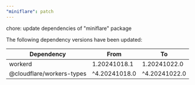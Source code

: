 ```yaml
---
"miniflare": patch
---
```


chore: update dependencies of "miniflare" package

The following dependency versions have been updated:

| Dependency                | From          | To            |
| ------------------------- | ------------- | ------------- |
| workerd                   | 1.20241018.1  | 1.20241022.0  |
| @cloudflare/workers-types | ^4.20241018.0 | ^4.20241022.0 |
